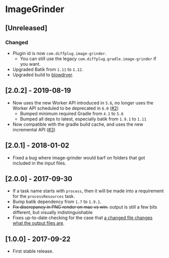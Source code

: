 # ImageGrinder

## [Unreleased]
### Changed
- Plugin id is now `com.diffplug.image-grinder`.
    - You can still use the legacy `com.diffplug.gradle.image-grinder` if you want.
- Upgraded Batik from `1.11` to `1.12`.
- Upgraded build to [blowdryer](https://github.com/diffplug/blowdryer).

## [2.0.2] - 2019-08-19
- Now uses the new Worker API introduced in `5.6`, no longer uses the Worker API scheduled to be deprecated in `6.0` ([#2](https://github.com/diffplug/image-grinder/pull/2))
    - Bumped minimum required Gradle from `4.1` to `5.6`
    - Bumped all deps to latest, especially batik from `1.9.1` to `1.11`
- Now compatible with the gradle build cache, and uses the new incremental API ([#3](https://github.com/diffplug/image-grinder/pull/3))

## [2.0.1] - 2018-01-02
- Fixed a bug where image-grinder would barf on folders that got included in the input files.

## [2.0.0] - 2017-09-30
- If a task name starts with `process`, then it will be made into a requirement for the `processResources` task.
- Bump batik dependency from `1.7` to `1.9.1`.
- ~~Fix discrepancy in PNG render on mac vs win.~~ output is still a few bits different, but visually indistinguishable
- Fixes up-to-date checking for the case that [a changed file changes what the output files are](https://github.com/diffplug/image-grinder/commit/eac358437f29e4270a308c6a45f283e89be10395).

## [1.0.0] - 2017-09-22
- First stable release.
